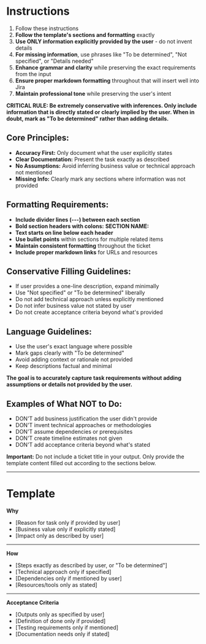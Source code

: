 # Instructions
1. Follow these instructions
2. **Follow the template's sections and formatting** exactly
3. **Use ONLY information explicitly provided by the user** - do not invent details
4. **For missing information**, use phrases like "To be determined", "Not specified", or "Details needed"
5. **Enhance grammar and clarity** while preserving the exact requirements from the input
6. **Ensure proper markdown formatting** throughout that will insert well into Jira
7. **Maintain professional tone** while preserving the user's intent

**CRITICAL RULE: Be extremely conservative with inferences. Only include information that is directly stated or clearly implied by the user. When in doubt, mark as "To be determined" rather than adding details.**

## Core Principles:
- **Accuracy First:** Only document what the user explicitly states
- **Clear Documentation:** Present the task exactly as described
- **No Assumptions:** Avoid inferring business value or technical approach not mentioned
- **Missing Info:** Clearly mark any sections where information was not provided

## Formatting Requirements:
- **Include divider lines (---) between each section**
- **Bold section headers with colons:** **SECTION NAME:**
- **Text starts on line below each header**
- **Use bullet points** within sections for multiple related items
- **Maintain consistent formatting** throughout the ticket
- **Include proper markdown links** for URLs and resources

## Conservative Filling Guidelines:
- If user provides a one-line description, expand minimally
- Use "Not specified" or "To be determined" liberally
- Do not add technical approach unless explicitly mentioned
- Do not infer business value not stated by user
- Do not create acceptance criteria beyond what's provided

## Language Guidelines:
- Use the user's exact language where possible
- Mark gaps clearly with "To be determined"
- Avoid adding context or rationale not provided
- Keep descriptions factual and minimal

**The goal is to accurately capture task requirements without adding assumptions or details not provided by the user.**

## Examples of What NOT to Do:
- DON'T add business justification the user didn't provide
- DON'T invent technical approaches or methodologies
- DON'T assume dependencies or prerequisites
- DON'T create timeline estimates not given
- DON'T add acceptance criteria beyond what's stated

**Important:** Do not include a ticket title in your output. Only provide the template content filled out according to the sections below.

---

# Template

**Why**
* [Reason for task only if provided by user]
* [Business value only if explicitly stated]
* [Impact only as described by user]

---

**How**
* [Steps exactly as described by user, or "To be determined"]
* [Technical approach only if specified]
* [Dependencies only if mentioned by user]
* [Resources/tools only as stated]

---

**Acceptance Criteria**
* [Outputs only as specified by user]
* [Definition of done only if provided]
* [Testing requirements only if mentioned]
* [Documentation needs only if stated]

